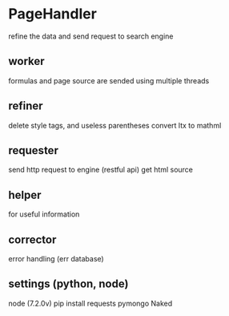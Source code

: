 # PageHandler
refine the data and send request to search engine

## worker
formulas and page source are sended using multiple threads

## refiner
delete style tags, and useless parentheses
convert ltx to mathml

## requester
send http request to engine (restful api)
get html source

## helper
for useful information

## corrector
error handling (err database)

## settings (python, node)

node (7.2.0v)
pip install requests pymongo Naked
